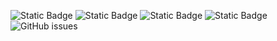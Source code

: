 ![Static Badge](https://img.shields.io/badge/blacklists-60-000000) ![Static Badge](https://img.shields.io/badge/blacklisted-2804277-cc0000) ![Static Badge](https://img.shields.io/badge/whitelisted-2245-00CC00) ![Static Badge](https://img.shields.io/badge/streaming_blacklist-28107-000000) ![GitHub issues](https://img.shields.io/github/issues/fabriziosalmi/blacklists)
